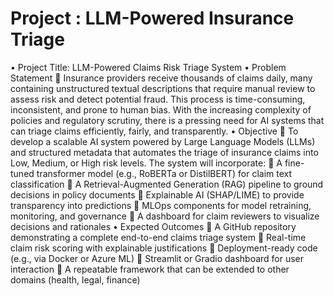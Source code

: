 # Project : LLM-Powered Insurance Triage
•	Project Title: LLM-Powered Claims Risk Triage System
• Problem Statement
	Insurance providers receive thousands of claims daily, many containing unstructured textual descriptions that require manual review to assess risk and detect potential fraud. This process is time-consuming, inconsistent, and prone to human bias. With the increasing complexity of policies and regulatory scrutiny, there is a pressing need for AI systems that can triage claims efficiently, fairly, and transparently.
•	Objective
	To develop a scalable AI system powered by Large Language Models (LLMs) and structured metadata that automates the triage of insurance claims into Low, Medium, or High risk levels. The system will incorporate:
	A fine-tuned transformer model (e.g., RoBERTa or DistilBERT) for claim text classification
	A Retrieval-Augmented Generation (RAG) pipeline to ground decisions in policy documents
	Explainable AI (SHAP/LIME) to provide transparency into predictions
	MLOps components for model retraining, monitoring, and governance
	A dashboard for claim reviewers to visualize decisions and rationales
•	Expected Outcomes
	A GitHub repository demonstrating a complete end-to-end claims triage system
	Real-time claim risk scoring with explainable justifications
	Deployment-ready code (e.g., via Docker or Azure ML)
	Streamlit or Gradio dashboard for user interaction
	A repeatable framework that can be extended to other domains (health, legal, finance)
